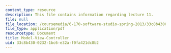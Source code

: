 ```yaml
---
content_type: resource
description: This file contains information regarding lecture 11.
file: null
file_location: /coursemedia/6-170-software-studio-spring-2013/33c8b43002321bc6e32af0fa421dc8b2_MIT6_170S13_11-mdl-vw-cntrl.pdf
file_type: application/pdf
resourcetype: Document
title: Model-View-Controller
uid: 33c8b430-0232-1bc6-e32a-f0fa421dc8b2
---
```

